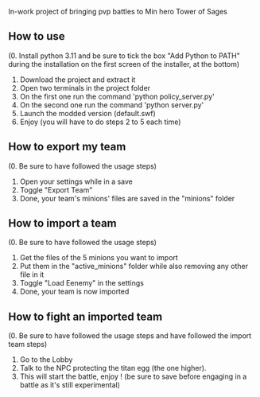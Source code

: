 In-work project of bringing pvp battles to Min hero Tower of Sages

## How to use
(0. Install python 3.11 and be sure to tick the box "Add Python to PATH" during the installation on the first screen of the installer, at the bottom)
1. Download the project and extract it
2. Open two terminals in the project folder
3. On the first one run the command 'python policy_server.py'
4. On the second one run the command 'python server.py'
5. Launch the modded version (default.swf)
6. Enjoy (you will have to do steps 2 to 5 each time)

## How to export my team
(0. Be sure to have followed the usage steps)
1. Open your settings while in a save
2. Toggle "Export Team"
3. Done, your team's minions' files are saved in the "minions" folder

## How to import a team
(0. Be sure to have followed the usage steps)
1. Get the files of the 5 minions you want to import
2. Put them in the "active_minions" folder while also removing any other file in it
3. Toggle "Load Eenemy" in the settings
4. Done, your team is now imported

## How to fight an imported team
(0. Be sure to have followed the usage steps and have followed the import team steps)
1. Go to the Lobby
2. Talk to the NPC protecting the titan egg (the one higher).
3. This will start the battle, enjoy ! (be sure to save before engaging in a battle as it's still experimental)
